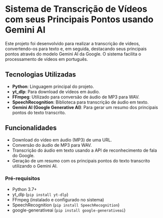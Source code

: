 # Sistema de Transcrição de Vídeos com seus Principais Pontos usando Gemini AI

Este projeto foi desenvolvido para realizar a transcrição de vídeos, convertendo-os para texto e, em seguida, destacando seus principais pontos através do modelo Gemini AI da Google. O sistema facilita o processamento de vídeos em português.

## Tecnologias Utilizadas

- **Python**: Linguagem principal do projeto.
- **yt_dlp**: Para download de vídeos em áudio.
- **FFmpeg**: Utilizado para conversão de áudio de MP3 para WAV.
- **SpeechRecognition**: Biblioteca para transcrição de áudio em texto.
- **Gemini AI (Google Generative AI)**: Para gerar um resumo dos principais pontos do texto transcrito.

## Funcionalidades

- Download do vídeo em áudio (MP3) de uma URL.
- Conversão do áudio de MP3 para WAV.
- Transcrição do áudio em texto usando a API de reconhecimento de fala do Google.
- Geração de um resumo com os principais pontos do texto transcrito utilizando o Gemini AI.

### Pré-requisitos

- Python 3.7+
- yt_dlp (`pip install yt-dlp`)
- FFmpeg (instalado e configurado no sistema)
- SpeechRecognition (`pip install SpeechRecognition`)
- google-generativeai (`pip install google-generativeai`)
